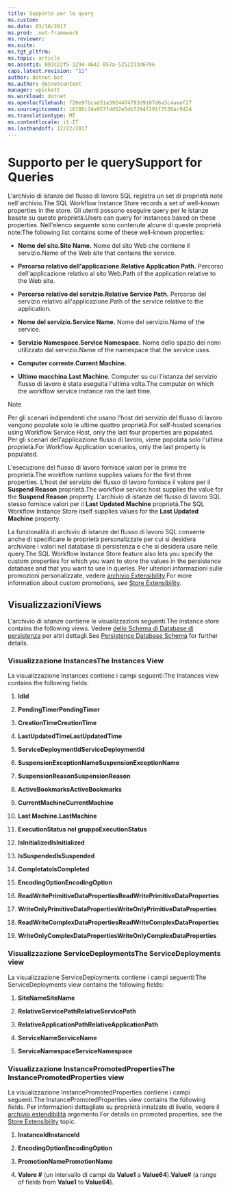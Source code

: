 ```yaml
---
title: Supporto per le query
ms.custom: 
ms.date: 03/30/2017
ms.prod: .net-framework
ms.reviewer: 
ms.suite: 
ms.tgt_pltfrm: 
ms.topic: article
ms.assetid: 093c22f5-3294-4642-857a-5252233d6796
caps.latest.revision: "11"
author: dotnet-bot
ms.author: dotnetcontent
manager: wpickett
ms.workload: dotnet
ms.openlocfilehash: f20e9fbcad31a3924474793d9107d6a3c4aeef27
ms.sourcegitcommit: 16186c34a957fdd52e5db7294f291f7530ac9d24
ms.translationtype: MT
ms.contentlocale: it-IT
ms.lasthandoff: 12/22/2017
---
```

# <a name="support-for-queries"></a><span data-ttu-id="814b9-102">Supporto per le query</span><span class="sxs-lookup"><span data-stu-id="814b9-102">Support for Queries</span></span>
<span data-ttu-id="814b9-103">L'archivio di istanze del flusso di lavoro SQL registra un set di proprietà note nell'archivio.</span><span class="sxs-lookup"><span data-stu-id="814b9-103">The SQL Workflow Instance Store records a set of well-known properties in the store.</span></span> <span data-ttu-id="814b9-104">Gli utenti possono eseguire query per le istanze basate su queste proprietà.</span><span class="sxs-lookup"><span data-stu-id="814b9-104">Users can query for instances based on these properties.</span></span> <span data-ttu-id="814b9-105">Nell'elenco seguente sono contenute alcune di queste proprietà note:</span><span class="sxs-lookup"><span data-stu-id="814b9-105">The following list contains some of these well-known properties:</span></span>  
  
-   <span data-ttu-id="814b9-106">**Nome del sito.**</span><span class="sxs-lookup"><span data-stu-id="814b9-106">**Site Name.**</span></span> <span data-ttu-id="814b9-107">Nome del sito Web che contiene il servizio.</span><span class="sxs-lookup"><span data-stu-id="814b9-107">Name of the Web site that contains the service.</span></span>  
  
-   <span data-ttu-id="814b9-108">**Percorso relativo dell'applicazione.**</span><span class="sxs-lookup"><span data-stu-id="814b9-108">**Relative Application Path.**</span></span> <span data-ttu-id="814b9-109">Percorso dell'applicazione relativo al sito Web.</span><span class="sxs-lookup"><span data-stu-id="814b9-109">Path of the application relative to the Web site.</span></span>  
  
-   <span data-ttu-id="814b9-110">**Percorso relativo del servizio.**</span><span class="sxs-lookup"><span data-stu-id="814b9-110">**Relative Service Path.**</span></span> <span data-ttu-id="814b9-111">Percorso del servizio relativo all'applicazione.</span><span class="sxs-lookup"><span data-stu-id="814b9-111">Path of the service relative to the application.</span></span>  
  
-   <span data-ttu-id="814b9-112">**Nome del servizio.**</span><span class="sxs-lookup"><span data-stu-id="814b9-112">**Service Name.**</span></span> <span data-ttu-id="814b9-113">Nome del servizio.</span><span class="sxs-lookup"><span data-stu-id="814b9-113">Name of the service.</span></span>  
  
-   <span data-ttu-id="814b9-114">**Servizio Namespace.**</span><span class="sxs-lookup"><span data-stu-id="814b9-114">**Service Namespace.**</span></span> <span data-ttu-id="814b9-115">Nome dello spazio dei nomi utilizzato dal servizio.</span><span class="sxs-lookup"><span data-stu-id="814b9-115">Name of the namespace that the service uses.</span></span>  
  
-   <span data-ttu-id="814b9-116">**Computer corrente.**</span><span class="sxs-lookup"><span data-stu-id="814b9-116">**Current Machine.**</span></span>  
  
-   <span data-ttu-id="814b9-117">**Ultimo macchina**.</span><span class="sxs-lookup"><span data-stu-id="814b9-117">**Last Machine**.</span></span> <span data-ttu-id="814b9-118">Computer su cui l'istanza del servizio flusso di lavoro è stata eseguita l'ultima volta.</span><span class="sxs-lookup"><span data-stu-id="814b9-118">The computer on which the workflow service instance ran the last time.</span></span>  
  
> [!NOTE]
>  <span data-ttu-id="814b9-119">Per gli scenari indipendenti che usano l'host del servizio del flusso di lavoro vengono popolate solo le ultime quattro proprietà.</span><span class="sxs-lookup"><span data-stu-id="814b9-119">For self-hosted scenarios using Workflow Service Host, only the last four properties are populated.</span></span> <span data-ttu-id="814b9-120">Per gli scenari dell'applicazione flusso di lavoro, viene popolata solo l'ultima proprietà.</span><span class="sxs-lookup"><span data-stu-id="814b9-120">For Workflow Application scenarios, only the last property is populated.</span></span>  
  
 <span data-ttu-id="814b9-121">L'esecuzione del flusso di lavoro fornisce valori per le prime tre proprietà.</span><span class="sxs-lookup"><span data-stu-id="814b9-121">The workflow runtime supplies values for the first three properties.</span></span> <span data-ttu-id="814b9-122">L'host del servizio del flusso di lavoro fornisce il valore per il **Suspend Reason** proprietà.</span><span class="sxs-lookup"><span data-stu-id="814b9-122">The workflow service host supplies the value for the **Suspend Reason** property.</span></span> <span data-ttu-id="814b9-123">L'archivio di istanze del flusso di lavoro SQL stesso fornisce valori per il **Last Updated Machine** proprietà.</span><span class="sxs-lookup"><span data-stu-id="814b9-123">The SQL Workflow Instance Store itself supplies values for the **Last Updated Machine** property.</span></span>  
  
 <span data-ttu-id="814b9-124">La funzionalità di archivio di istanze del flusso di lavoro SQL consente anche di specificare le proprietà personalizzate per cui si desidera archiviare i valori nel database di persistenza e che si desidera usare nelle query.</span><span class="sxs-lookup"><span data-stu-id="814b9-124">The SQL Workflow Instance Store feature also lets you specify the custom properties for which you want to store the values in the persistence database and that you want to use in queries.</span></span> <span data-ttu-id="814b9-125">Per ulteriori informazioni sulle promozioni personalizzate, vedere [archivio Extensibility](../../../docs/framework/windows-workflow-foundation/store-extensibility.md).</span><span class="sxs-lookup"><span data-stu-id="814b9-125">For more information about custom promotions, see [Store Extensibility](../../../docs/framework/windows-workflow-foundation/store-extensibility.md).</span></span>  
  
## <a name="views"></a><span data-ttu-id="814b9-126">Visualizzazioni</span><span class="sxs-lookup"><span data-stu-id="814b9-126">Views</span></span>  
 <span data-ttu-id="814b9-127">L'archivio di istanze contiene le visualizzazioni seguenti.</span><span class="sxs-lookup"><span data-stu-id="814b9-127">The instance store contains the following views.</span></span> <span data-ttu-id="814b9-128">Vedere [dello Schema di Database di persistenza](../../../docs/framework/windows-workflow-foundation/persistence-database-schema.md) per altri dettagli.</span><span class="sxs-lookup"><span data-stu-id="814b9-128">See [Persistence Database Schema](../../../docs/framework/windows-workflow-foundation/persistence-database-schema.md) for further details.</span></span>  
  
### <a name="the-instances-view"></a><span data-ttu-id="814b9-129">Visualizzazione Instances</span><span class="sxs-lookup"><span data-stu-id="814b9-129">The Instances View</span></span>  
 <span data-ttu-id="814b9-130">La visualizzazione Instances contiene i campi seguenti:</span><span class="sxs-lookup"><span data-stu-id="814b9-130">The Instances view contains the following fields:</span></span>  
  
1.  <span data-ttu-id="814b9-131">**Id**</span><span class="sxs-lookup"><span data-stu-id="814b9-131">**Id**</span></span>  
  
2.  <span data-ttu-id="814b9-132">**PendingTimer**</span><span class="sxs-lookup"><span data-stu-id="814b9-132">**PendingTimer**</span></span>  
  
3.  <span data-ttu-id="814b9-133">**CreationTime**</span><span class="sxs-lookup"><span data-stu-id="814b9-133">**CreationTime**</span></span>  
  
4.  <span data-ttu-id="814b9-134">**LastUpdatedTime**</span><span class="sxs-lookup"><span data-stu-id="814b9-134">**LastUpdatedTime**</span></span>  
  
5.  <span data-ttu-id="814b9-135">**ServiceDeploymentId**</span><span class="sxs-lookup"><span data-stu-id="814b9-135">**ServiceDeploymentId**</span></span>  
  
6.  <span data-ttu-id="814b9-136">**SuspensionExceptionName**</span><span class="sxs-lookup"><span data-stu-id="814b9-136">**SuspensionExceptionName**</span></span>  
  
7.  <span data-ttu-id="814b9-137">**SuspensionReason**</span><span class="sxs-lookup"><span data-stu-id="814b9-137">**SuspensionReason**</span></span>  
  
8.  <span data-ttu-id="814b9-138">**ActiveBookmarks**</span><span class="sxs-lookup"><span data-stu-id="814b9-138">**ActiveBookmarks**</span></span>  
  
9. <span data-ttu-id="814b9-139">**CurrentMachine**</span><span class="sxs-lookup"><span data-stu-id="814b9-139">**CurrentMachine**</span></span>  
  
10. <span data-ttu-id="814b9-140">**Last Machine.**</span><span class="sxs-lookup"><span data-stu-id="814b9-140">**LastMachine**</span></span>  
  
11. <span data-ttu-id="814b9-141">**ExecutionStatus nel gruppo**</span><span class="sxs-lookup"><span data-stu-id="814b9-141">**ExecutionStatus**</span></span>  
  
12. <span data-ttu-id="814b9-142">**IsInitialized**</span><span class="sxs-lookup"><span data-stu-id="814b9-142">**IsInitialized**</span></span>  
  
13. <span data-ttu-id="814b9-143">**IsSuspended**</span><span class="sxs-lookup"><span data-stu-id="814b9-143">**IsSuspended**</span></span>  
  
14. <span data-ttu-id="814b9-144">**Completato**</span><span class="sxs-lookup"><span data-stu-id="814b9-144">**IsCompleted**</span></span>  
  
15. <span data-ttu-id="814b9-145">**EncodingOption**</span><span class="sxs-lookup"><span data-stu-id="814b9-145">**EncodingOption**</span></span>  
  
16. <span data-ttu-id="814b9-146">**ReadWritePrimitiveDataProperties**</span><span class="sxs-lookup"><span data-stu-id="814b9-146">**ReadWritePrimitiveDataProperties**</span></span>  
  
17. <span data-ttu-id="814b9-147">**WriteOnlyPrimitiveDataProperties**</span><span class="sxs-lookup"><span data-stu-id="814b9-147">**WriteOnlyPrimitiveDataProperties**</span></span>  
  
18. <span data-ttu-id="814b9-148">**ReadWriteComplexDataProperties**</span><span class="sxs-lookup"><span data-stu-id="814b9-148">**ReadWriteComplexDataProperties**</span></span>  
  
19. <span data-ttu-id="814b9-149">**WriteOnlyComplexDataProperties**</span><span class="sxs-lookup"><span data-stu-id="814b9-149">**WriteOnlyComplexDataProperties**</span></span>  
  
### <a name="the-servicedeployments-view"></a><span data-ttu-id="814b9-150">Visualizzazione ServiceDeployments</span><span class="sxs-lookup"><span data-stu-id="814b9-150">The ServiceDeployments view</span></span>  
 <span data-ttu-id="814b9-151">La visualizzazione ServiceDeployments contiene i campi seguenti:</span><span class="sxs-lookup"><span data-stu-id="814b9-151">The ServiceDeployments view contains the following fields:</span></span>  
  
1.  <span data-ttu-id="814b9-152">**SiteName**</span><span class="sxs-lookup"><span data-stu-id="814b9-152">**SiteName**</span></span>  
  
2.  <span data-ttu-id="814b9-153">**RelativeServicePath**</span><span class="sxs-lookup"><span data-stu-id="814b9-153">**RelativeServicePath**</span></span>  
  
3.  <span data-ttu-id="814b9-154">**RelativeApplicationPath**</span><span class="sxs-lookup"><span data-stu-id="814b9-154">**RelativeApplicationPath**</span></span>  
  
4.  <span data-ttu-id="814b9-155">**ServiceName**</span><span class="sxs-lookup"><span data-stu-id="814b9-155">**ServiceName**</span></span>  
  
5.  <span data-ttu-id="814b9-156">**ServiceNamespace**</span><span class="sxs-lookup"><span data-stu-id="814b9-156">**ServiceNamespace**</span></span>  
  
### <a name="the-instancepromotedproperties-view"></a><span data-ttu-id="814b9-157">Visualizzazione InstancePromotedProperties</span><span class="sxs-lookup"><span data-stu-id="814b9-157">The InstancePromotedProperties view</span></span>  
 <span data-ttu-id="814b9-158">La visualizzazione InstancePromotedProperties contiene i campi seguenti.</span><span class="sxs-lookup"><span data-stu-id="814b9-158">The InstancePromotedProperties view contains the following fields.</span></span> <span data-ttu-id="814b9-159">Per informazioni dettagliate su proprietà innalzate di livello, vedere il [archivio estendibilità](../../../docs/framework/windows-workflow-foundation/store-extensibility.md) argomento.</span><span class="sxs-lookup"><span data-stu-id="814b9-159">For details on promoted properties, see the [Store Extensibility](../../../docs/framework/windows-workflow-foundation/store-extensibility.md) topic.</span></span>  
  
1.  <span data-ttu-id="814b9-160">**InstanceId**</span><span class="sxs-lookup"><span data-stu-id="814b9-160">**InstanceId**</span></span>  
  
2.  <span data-ttu-id="814b9-161">**EncodingOption**</span><span class="sxs-lookup"><span data-stu-id="814b9-161">**EncodingOption**</span></span>  
  
3.  <span data-ttu-id="814b9-162">**PromotionName**</span><span class="sxs-lookup"><span data-stu-id="814b9-162">**PromotionName**</span></span>  
  
4.  <span data-ttu-id="814b9-163">**Valore #** (un intervallo di campi da **Value1** a **Value64**).</span><span class="sxs-lookup"><span data-stu-id="814b9-163">**Value#** (a range of fields from **Value1** to **Value64**).</span></span>
